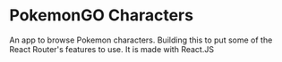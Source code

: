 # PokemonGO Characters
An app to browse Pokemon characters. Building this to put some of the React Router's features to use. It is made with React.JS